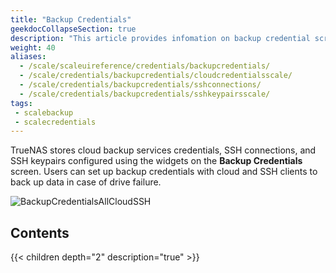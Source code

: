 ```yaml
---
title: "Backup Credentials"
geekdocCollapseSection: true
description: "This article provides infomation on backup credential screens and settings to integrate TrueNAS with cloud storage providers by setting up SSH connections and keypairs."
weight: 40
aliases:
  - /scale/scaleuireference/credentials/backupcredentials/
  - /scale/credentials/backupcredentials/cloudcredentialsscale/
  - /scale/credentials/backupcredentials/sshconnections/
  - /scale/credentials/backupcredentials/sshkeypairsscale/
tags:
 - scalebackup
 - scalecredentials
---
```


TrueNAS stores cloud backup services credentials, SSH connections, and SSH keypairs configured using the widgets on the **Backup Credentials** screen. 
Users can set up backup credentials with cloud and SSH clients to back up data in case of drive failure. 

![BackupCredentialsAllCloudSSH](/images/SCALE/22.12/BackupCredentialsAllCloudSSH.png "Backup Credentials Screen")

## Contents

{{< children depth="2" description="true" >}}
